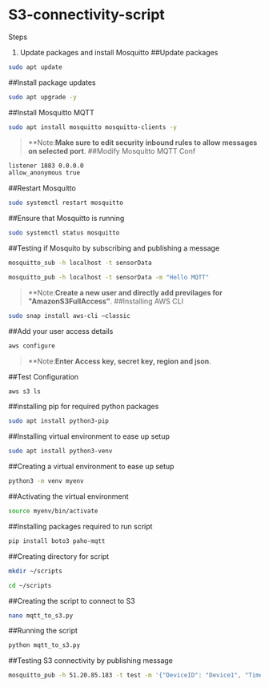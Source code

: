 # S3-connectivity-script

Steps
1. Update packages and install Mosquitto
##Update packages
```bash
sudo apt update
```

##Install package updates
```bash
sudo apt upgrade -y
```

##Install Mosquitto MQTT
```bash
sudo apt install mosquitto mosquitto-clients -y
```
> **Note:**Make sure to edit security inbound rules to allow messages on selected port**.
##Modify Mosquitto MQTT Conf
```bash
listener 1883 0.0.0.0
allow_anonymous true
```

##Restart Mosquitto
```bash
sudo systemctl restart mosquitto
```

##Ensure that Mosquitto is running
```bash
sudo systemctl status mosquitto
```

##Testing if Mosquito by subscribing and publishing a message
```bash
mosquitto_sub -h localhost -t sensorData
```
```bash
mosquitto_pub -h localhost -t sensorData -m "Hello MQTT"
```

> **Note:**Create a new user and directly add previlages for "AmazonS3FullAccess"**.
##Installing AWS CLI
```bash
sudo snap install aws-cli –classic
```

##Add your user access details
```bash
aws configure
```
> **Note:**Enter Access key, secret key, region and json**.

##Test Configuration
```bash
aws s3 ls
```

##installing pip for required python packages
```bash
sudo apt install python3-pip
```

##Installing virtual environment to ease up setup
```bash
sudo apt install python3-venv
```
##Creating a virtual environment to ease up setup
```bash
python3 -m venv myenv
```

##Activating the virtual environment
```bash
source myenv/bin/activate
```
##Installing packages required to run script
```bash
pip install boto3 paho-mqtt
```

##Creating directory for script
 ```bash
mkdir ~/scripts
```
```bash
cd ~/scripts
```

##Creating the script to connect to S3
```bash
nano mqtt_to_s3.py
```

##Running the script
```bash
python mqtt_to_s3.py
```

##Testing S3 connectivity by publishing message
```bash
mosquitto_pub -h 51.20.85.183 -t test -m '{"DeviceID": "Device1", "Timestamp": "2025-02-06T12:00:00Z", "Data": "SampleData"}'
```
